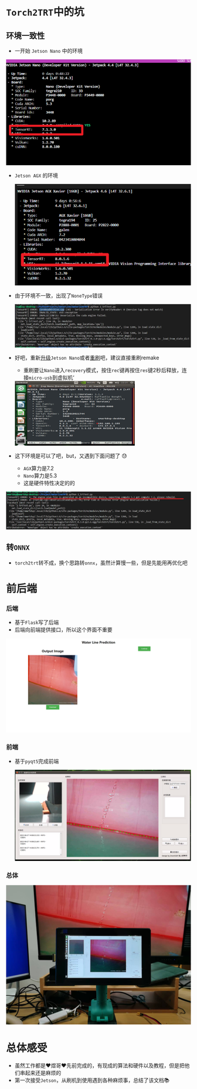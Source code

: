 # `Torch2TRT`中的坑

## 环境一致性

- 一开始 `Jetson Nano` 中的环境

<img src="./img/7/image-nano.png" alt="image-20220629222404117" style="zoom:70%;" />

- `Jetson AGX` 的环境

  ![](./img/7/image-agx.png)

- 由于环境不一致，出现了`NoneType`错误

  <img src="./img/7/nonetype.png" style="zoom:60%;" />

- 好吧，重新[升级](https://blog.csdn.net/weixin_50008473/article/details/119606822)`Jetson Nano`或者[重刷](./第2章-虚拟机及刷机.md)吧，建议直接重刷remake

  - 重刷要让`Nano`进入`recovery`模式，按住`rec`键再按住`res`键2秒后释放，连接`micro-usb`到虚拟机‘

  <img src="./img/7/image-nano2.png" style="zoom:32%;" />

  

- 这下环境是可以了吧，but，又遇到下面问题了 😓  
  - `AGX`算力是7.2
  - `Nano`算力是5.3
  - 这是硬件特性决定的的

![](./img/7/suanli.png)



## 转`ONNX` 

- `torch2trt`转不成，换个思路转`onnx`，虽然计算慢一些，但是先能用再优化吧



# 前后端

### 后端

- 基于`Flask`写了后端
- 后端向前端提供接口，所以这个界面不重要

![](./img/7/flask.png)

### 前端

- 基于`pyqt5`完成前端

  ![](./img/7/pyqt5.png)

### 总体

![](./img/7/all.png)





# 总体感受

- 虽然工作都是❤煜哥❤先前完成的，有现成的算法和硬件以及教程，但是把他们串起来还是麻烦的
- 第一次接受`Jetson`，从刷机到使用遇到各种麻烦事，总结了该文档📚 

